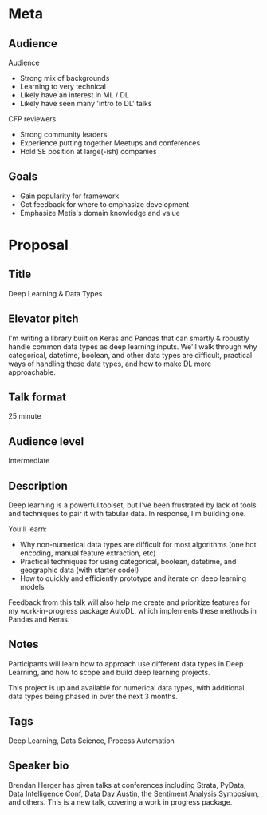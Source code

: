 # Meta

## Audience

Audience

 - Strong mix of backgrounds
 - Learning to very technical
 - Likely have an interest in ML / DL
 - Likely have seen many 'intro to DL' talks

CFP reviewers

 - Strong community leaders
 - Experience putting together Meetups and conferences
 - Hold SE position at large(-ish) companies

## Goals

 - Gain popularity for framework
 - Get feedback for where to emphasize development
 - Emphasize Metis's domain knowledge and value

# Proposal

## Title

Deep Learning & Data Types

## Elevator pitch

I'm writing a library built on Keras and Pandas that can smartly & robustly handle common data types as deep learning inputs. We'll walk through why categorical, datetime, boolean, and other data types are difficult, practical ways of handling these data types, and how to make DL more approachable. 

## Talk format

25 minute

## Audience level

Intermediate

## Description

Deep learning is a powerful toolset, but I've been frustrated by lack of tools and techniques to pair it with tabular data. In response, I'm building one. 

You'll learn:

 - Why non-numerical data types are difficult for most algorithms (one hot encoding, manual feature extraction, etc)
 - Practical techniques for using categorical, boolean, datetime, and geographic data (with starter code!)
 - How to quickly and efficiently prototype and iterate on deep learning models

Feedback from this talk will also help me create and prioritize features for my work-in-progress package AutoDL, which implements these methods in Pandas and Keras. 

## Notes

Participants will learn how to approach use different data types in Deep Learning, and how to scope and build deep learning projects. 

This project is up and available for numerical data types, with additional data types being phased in over the next 3 months. 

## Tags

Deep Learning, Data Science, Process Automation

## Speaker bio

Brendan Herger has given talks at conferences including Strata, PyData, Data Intelligence Conf, Data Day Austin, the Sentiment Analysis Symposium, and others. This is a new talk, covering a work in progress package. 
